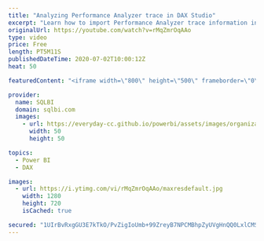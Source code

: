 ```yaml
---
title: "Analyzing Performance Analyzer trace in DAX Studio"
excerpt: "Learn how to import Performance Analyzer trace information in DAX Studio and find more insights about report performance. How to learn DAX: https://www.sqlbi.com/guides/dax/ DAX Studio: https://daxstudio.org/"
originalUrl: https://youtube.com/watch?v=rMqZmrOqAAo
type: video
price: Free
length: PT5M11S
publishedDateTime: 2020-07-02T10:00:12Z
heat: 50

featuredContent: "<iframe width=\"800\" height=\"500\" frameborder=\"0\" src=\"https://www.youtube.com/embed/rMqZmrOqAAo\" allow=\"accelerometer; autoplay; encrypted-media; gyroscope; picture-in-picture\" allowfullscreen></iframe>"

provider:
  name: SQLBI
  domain: sqlbi.com
  images:
    - url: https://everyday-cc.github.io/powerbi/assets/images/organizations/sqlbi.com-50x50.jpg
      width: 50
      height: 50

topics:
  - Power BI
  - DAX

images:
  - url: https://i.ytimg.com/vi/rMqZmrOqAAo/maxresdefault.jpg
    width: 1280
    height: 720
    isCached: true

secured: "1UIrBvRxgGU3E7kTkO/PvZigIoUmb+99ZreyB7NPCMBhpZyUVgHnQQ0LxlCMSf7xaJ65liAZu2FehNKPNO6oKzqRhpvlkg0yjiuLM3io6tYSsq5lyJOEw9NQEffujTyQWQ2kOdluUuw+2LZv0FJ2UGm4YPuaOVE0fIN4rOm49bi2eXhyXzbvTME9FEuYwI33V3QNASHrYjJxaGCZ7fJYypRiQCmibcvTrVseu3oq1jfF+gEBBpGf2I7MJ2HTlgbrQZ4CQ82Y8kwIwIU+vFFoS11VaNZKzSwAF0xwRlxTN+8nqIB+pByioAvp99vhQwoznxTZ+V3r9Gj57Y2NSEUlDNMMRfziKVuBmijlQh4BbD8obfyfJHVDO3bwSSMu857zAQ7k/9k7YziuiKxNaetn8wqGxSz7moOXXgBQ5di2lC4=;ZkCYlbO1mzwmlYJ1DrN5iA=="
---
```


